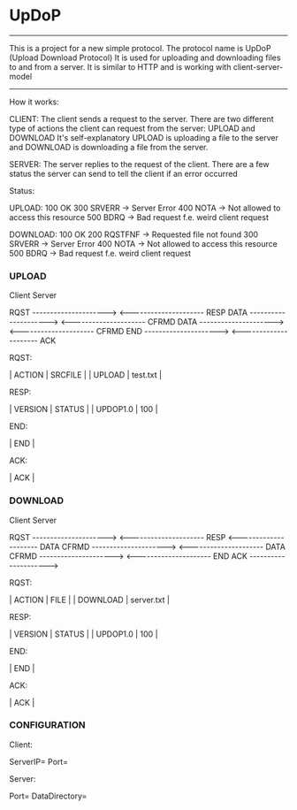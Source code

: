 # UpDoP

***
This is a project for a new simple protocol.
The protocol name is UpDoP (Upload Download Protocol)
It is used for uploading and downloading files to and from a server.
It is similar to HTTP and is working with client-server-model
***

How it works:

CLIENT:
The client sends a request to the server.
There are two different type of actions the client can request from the server: UPLOAD and DOWNLOAD
It's self-explanatory UPLOAD is uploading a file to the server and DOWNLOAD is downloading a file from the server.

SERVER: 
The server replies to the request of the client.
There are a few status the server can send to tell the client if an error occurred

Status:

UPLOAD:
100 OK
300 SRVERR -> Server Error
400 NOTA -> Not allowed to access this resource
500 BDRQ -> Bad request f.e. weird client request

DOWNLOAD:
100 OK
200 RQSTFNF -> Requested file not found
300 SRVERR -> Server Error
400 NOTA -> Not allowed to access this resource
500 BDRQ -> Bad request f.e. weird client request

### UPLOAD ###

Client                      Server

RQST  --------------------->
      <--------------------- RESP
DATA  ---------------------> 
      <--------------------- CFRMD
DATA  ---------------------> 
      <--------------------- CFRMD
END   ---------------------> 
      <--------------------- ACK

RQST:

| ACTION | SRCFILE  | 
| UPLOAD | test.txt |  

RESP:

| VERSION  | STATUS | 
| UPDOP1.0 | 100    |

END:

| END |

ACK:

| ACK |

### DOWNLOAD ###

Client                      Server

RQST  --------------------->
      <--------------------- RESP
      <--------------------- DATA
CFRMD ---------------------> 
      <--------------------- DATA
CFRMD ---------------------> 
      <--------------------- END 
ACK   --------------------->

RQST:

| ACTION   | FILE       | 
| DOWNLOAD | server.txt |

RESP:

| VERSION  | STATUS | 
| UPDOP1.0 | 100    |

END:

| END |

ACK:

| ACK |

### CONFIGURATION ###

Client:

ServerIP=
Port=

Server:

Port=
DataDirectory=